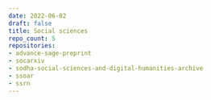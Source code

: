 ```yaml
---
date: 2022-06-02
draft: false
title: Social sciences
repo_count: 5
repositories:
- advance-sage-preprint
- socarxiv
- sodha-social-sciences-and-digital-humanities-archive
- ssoar
- ssrn
---
```




